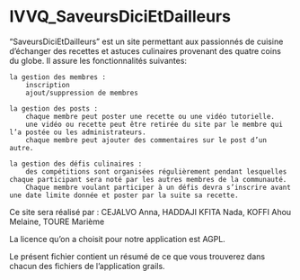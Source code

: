 IVVQ_SaveursDiciEtDailleurs
===========================

“SaveursDiciEtDailleurs” est un site permettant aux passionnés de cuisine d’échanger des recettes et astuces culinaires provenant des quatre coins du globe. Il assure les fonctionnalités suivantes:

    la gestion des membres :
        inscription
        ajout/suppression de membres

    la gestion des posts :
        chaque membre peut poster une recette ou une vidéo tutorielle.
        une vidéo ou recette peut être retirée du site par le membre qui l’a postée ou les administrateurs.
        chaque membre peut ajouter des commentaires sur le post d’un autre. 

    la gestion des défis culinaires : 
        des compétitions sont organisées régulièrement pendant lesquelles chaque participant sera noté par les autres membres de la communauté.
    	Chaque membre voulant participer à un défis devra s’inscrire avant une date limite donnée et poster par la suite sa recette.


Ce site sera réalisé par :
    CEJALVO Anna,
    HADDAJI KFITA Nada,
    KOFFI Ahou Melaine,
    TOURE Marième

La licence qu’on a choisit pour notre application est AGPL.

Le présent fichier contient un résumé de ce que vous trouverez dans chacun des fichiers de l’application grails.